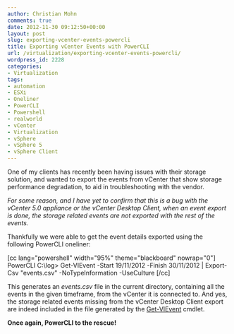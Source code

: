 ```yaml
---
author: Christian Mohn
comments: true
date: 2012-11-30 09:12:50+00:00
layout: post
slug: exporting-vcenter-events-powercli
title: Exporting vCenter Events with PowerCLI
url: /virtualization/exporting-vcenter-events-powercli/
wordpress_id: 2228
categories:
- Virtualization
tags:
- automation
- ESXi
- Oneliner
- PowerCLI
- Powershell
- realworld
- vCenter
- Virtualization
- vSphere
- vSphere 5
- vSphere Client
---
```


One of my clients has recently been having issues with their storage solution, and wanted to export the events from vCenter that show storage performance degradation, to aid in troubleshooting with the vendor.

_For some reason, and I have yet to confirm that this is a bug with the vCenter 5.0 appliance or the vCenter Desktop Client, when an event export is done, the storage related events are not exported with the rest of the events._

Thankfully we were able to get the event details exported using the following PowerCLI oneliner:

[cc lang="powershell" width="95%" theme="blackboard" nowrap="0"]
PowerCLI C:\log> Get-VIEvent -Start 19/11/2012 -Finish 30/11/2012 | Export-Csv "events.csv" -NoTypeInformation -UseCulture
[/cc]

This generates an _events.csv_ file in the current directory, containing all the events in the given timeframe, from the vCenter it is connected to. And yes, the storage related events missing from the vCenter Desktop Client export are indeed included in the file generated by the [Get-VIEvent](http://www.vmware.com/support/developer/PowerCLI/PowerCLI51/html/Get-VIEvent.html) cmdlet.

**Once again, PowerCLI to the rescue!**
